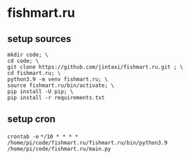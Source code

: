 # fishmart.ru

## setup sources
```
mkdir code; \
cd code; \
git clone https://github.com/jintaxi/fishmart.ru.git ; \
cd fishmart.ru; \
python3.9 -m venv fishmart.ru; \
source fishmart.ru/bin/activate; \
pip install -U pip; \
pip install -r requirements.txt
```
## setup cron
`
crontab -e
`
`*/10 * * * * /home/pi/code/fishmart.ru/fishmart.ru/bin/python3.9 /home/pi/code/fishmart.ru/main.py`
